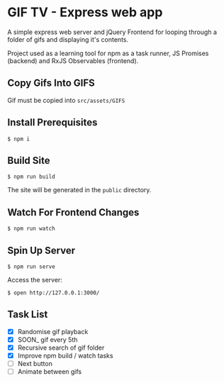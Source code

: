 
# GIF TV - Express web app

A simple express web server and jQuery Frontend for looping through a folder of gifs and displaying it's contents.

Project used as a learning tool for npm as a task runner, JS Promises (backend) and RxJS Observables (frontend).

## Copy Gifs Into GIFS

Gif must be copied into `src/assets/GIFS`

## Install Prerequisites

```shell
$ npm i
```

## Build Site

```shell
$ npm run build
```

The site will be generated in the `public` directory.

## Watch For Frontend Changes

```shell
$ npm run watch
```

## Spin Up Server

```shell
$ npm run serve
```

Access the server:

```shell
$ open http://127.0.0.1:3000/
```

## Task List

- [x] Randomise gif playback
- [x] SOON_ gif every 5th
- [x] Recursive search of gif folder
- [x] Improve npm build / watch tasks
- [ ] Next button
- [ ] Animate between gifs

